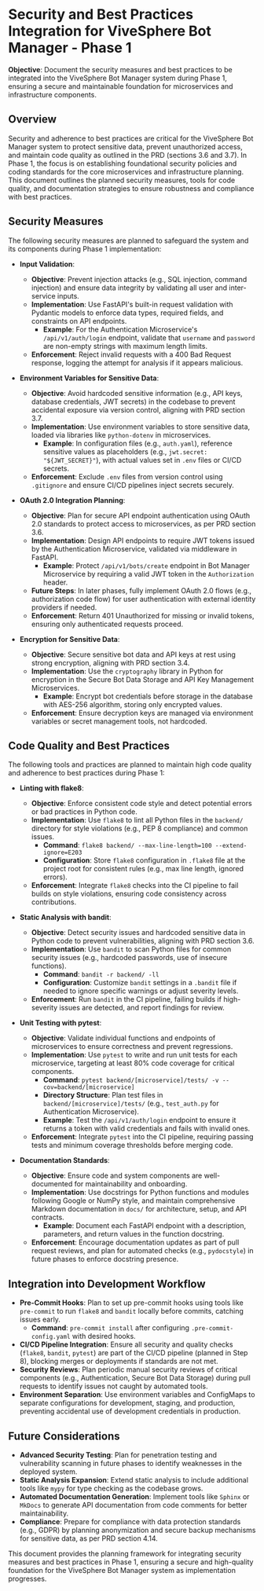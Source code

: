 # Security and Best Practices Integration for ViveSphere Bot Manager - Phase 1

**Objective**: Document the security measures and best practices to be integrated into the ViveSphere Bot Manager system during Phase 1, ensuring a secure and maintainable foundation for microservices and infrastructure components.

## Overview

Security and adherence to best practices are critical for the ViveSphere Bot Manager system to protect sensitive data, prevent unauthorized access, and maintain code quality as outlined in the PRD (sections 3.6 and 3.7). In Phase 1, the focus is on establishing foundational security policies and coding standards for the core microservices and infrastructure planning. This document outlines the planned security measures, tools for code quality, and documentation strategies to ensure robustness and compliance with best practices.

## Security Measures

The following security measures are planned to safeguard the system and its components during Phase 1 implementation:

- **Input Validation**:
  - **Objective**: Prevent injection attacks (e.g., SQL injection, command injection) and ensure data integrity by validating all user and inter-service inputs.
  - **Implementation**: Use FastAPI's built-in request validation with Pydantic models to enforce data types, required fields, and constraints on API endpoints.
    - **Example**: For the Authentication Microservice's `/api/v1/auth/login` endpoint, validate that `username` and `password` are non-empty strings with maximum length limits.
  - **Enforcement**: Reject invalid requests with a 400 Bad Request response, logging the attempt for analysis if it appears malicious.

- **Environment Variables for Sensitive Data**:
  - **Objective**: Avoid hardcoded sensitive information (e.g., API keys, database credentials, JWT secrets) in the codebase to prevent accidental exposure via version control, aligning with PRD section 3.7.
  - **Implementation**: Use environment variables to store sensitive data, loaded via libraries like `python-dotenv` in microservices.
    - **Example**: In configuration files (e.g., `auth.yaml`), reference sensitive values as placeholders (e.g., `jwt.secret: "${JWT_SECRET}"`), with actual values set in `.env` files or CI/CD secrets.
  - **Enforcement**: Exclude `.env` files from version control using `.gitignore` and ensure CI/CD pipelines inject secrets securely.

- **OAuth 2.0 Integration Planning**:
  - **Objective**: Plan for secure API endpoint authentication using OAuth 2.0 standards to protect access to microservices, as per PRD section 3.6.
  - **Implementation**: Design API endpoints to require JWT tokens issued by the Authentication Microservice, validated via middleware in FastAPI.
    - **Example**: Protect `/api/v1/bots/create` endpoint in Bot Manager Microservice by requiring a valid JWT token in the `Authorization` header.
  - **Future Steps**: In later phases, fully implement OAuth 2.0 flows (e.g., authorization code flow) for user authentication with external identity providers if needed.
  - **Enforcement**: Return 401 Unauthorized for missing or invalid tokens, ensuring only authenticated requests proceed.

- **Encryption for Sensitive Data**:
  - **Objective**: Secure sensitive bot data and API keys at rest using strong encryption, aligning with PRD section 3.4.
  - **Implementation**: Use the `cryptography` library in Python for encryption in the Secure Bot Data Storage and API Key Management Microservices.
    - **Example**: Encrypt bot credentials before storage in the database with AES-256 algorithm, storing only encrypted values.
  - **Enforcement**: Ensure decryption keys are managed via environment variables or secret management tools, not hardcoded.

## Code Quality and Best Practices

The following tools and practices are planned to maintain high code quality and adherence to best practices during Phase 1:

- **Linting with flake8**:
  - **Objective**: Enforce consistent code style and detect potential errors or bad practices in Python code.
  - **Implementation**: Use `flake8` to lint all Python files in the `backend/` directory for style violations (e.g., PEP 8 compliance) and common issues.
    - **Command**: `flake8 backend/ --max-line-length=100 --extend-ignore=E203`
    - **Configuration**: Store `flake8` configuration in `.flake8` file at the project root for consistent rules (e.g., max line length, ignored errors).
  - **Enforcement**: Integrate `flake8` checks into the CI pipeline to fail builds on style violations, ensuring code consistency across contributions.

- **Static Analysis with bandit**:
  - **Objective**: Detect security issues and hardcoded sensitive data in Python code to prevent vulnerabilities, aligning with PRD section 3.6.
  - **Implementation**: Use `bandit` to scan Python files for common security issues (e.g., hardcoded passwords, use of insecure functions).
    - **Command**: `bandit -r backend/ -ll`
    - **Configuration**: Customize `bandit` settings in a `.bandit` file if needed to ignore specific warnings or adjust severity levels.
  - **Enforcement**: Run `bandit` in the CI pipeline, failing builds if high-severity issues are detected, and report findings for review.

- **Unit Testing with pytest**:
  - **Objective**: Validate individual functions and endpoints of microservices to ensure correctness and prevent regressions.
  - **Implementation**: Use `pytest` to write and run unit tests for each microservice, targeting at least 80% code coverage for critical components.
    - **Command**: `pytest backend/[microservice]/tests/ -v --cov=backend/[microservice]`
    - **Directory Structure**: Plan test files in `backend/[microservice]/tests/` (e.g., `test_auth.py` for Authentication Microservice).
    - **Example**: Test the `/api/v1/auth/login` endpoint to ensure it returns a token with valid credentials and fails with invalid ones.
  - **Enforcement**: Integrate `pytest` into the CI pipeline, requiring passing tests and minimum coverage thresholds before merging code.

- **Documentation Standards**:
  - **Objective**: Ensure code and system components are well-documented for maintainability and onboarding.
  - **Implementation**: Use docstrings for Python functions and modules following Google or NumPy style, and maintain comprehensive Markdown documentation in `docs/` for architecture, setup, and API contracts.
    - **Example**: Document each FastAPI endpoint with a description, parameters, and return values in the function docstring.
  - **Enforcement**: Encourage documentation updates as part of pull request reviews, and plan for automated checks (e.g., `pydocstyle`) in future phases to enforce docstring presence.

## Integration into Development Workflow

- **Pre-Commit Hooks**: Plan to set up pre-commit hooks using tools like `pre-commit` to run `flake8` and `bandit` locally before commits, catching issues early.
  - **Command**: `pre-commit install` after configuring `.pre-commit-config.yaml` with desired hooks.
- **CI/CD Pipeline Integration**: Ensure all security and quality checks (`flake8`, `bandit`, `pytest`) are part of the CI/CD pipeline (planned in Step 8), blocking merges or deployments if standards are not met.
- **Security Reviews**: Plan periodic manual security reviews of critical components (e.g., Authentication, Secure Bot Data Storage) during pull requests to identify issues not caught by automated tools.
- **Environment Separation**: Use environment variables and ConfigMaps to separate configurations for development, staging, and production, preventing accidental use of development credentials in production.

## Future Considerations

- **Advanced Security Testing**: Plan for penetration testing and vulnerability scanning in future phases to identify weaknesses in the deployed system.
- **Static Analysis Expansion**: Extend static analysis to include additional tools like `mypy` for type checking as the codebase grows.
- **Automated Documentation Generation**: Implement tools like `Sphinx` or `MkDocs` to generate API documentation from code comments for better maintainability.
- **Compliance**: Prepare for compliance with data protection standards (e.g., GDPR) by planning anonymization and secure backup mechanisms for sensitive data, as per PRD section 4.14.

This document provides the planning framework for integrating security measures and best practices in Phase 1, ensuring a secure and high-quality foundation for the ViveSphere Bot Manager system as implementation progresses.